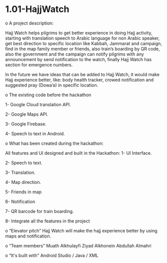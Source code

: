 # 1.01-HajjWatch

o   A project description:

Hajj Watch helps pilgrims to get better experience in doing Hajj activity, starting with translation speech to Arabic language for non Arabic speaker, get best direction to specific location like Kabbah, Jammarat and campaign, find in the map family member or friends, also train’s boarding by QR code, also the government and the campaign can notify pilgrims with any announcement by send notification to the watch, finally Hajj Watch has section for emergence numbers.

In the future we have ideas that can be added to Hajj Watch, it would make Hajj experience better, like: body health tracker, crowed notification and suggested pray (Dowa’a) in specific location.

o   The existing code before the hackathon

  1-    Google Cloud translation API.

  2-    Google Maps API.

  3-    Google Firebase.

  4-    Speech to text in Android.

o   What has been created during the hackathon:

All features and UI designed and built in the Hackathon:
  1-    UI Interface.

  2-    Speech to text.

  3-    Translation.

  4-    Map direction.

  5-     Friends in map

  6-    Notification

  7-    QR barcode for train boarding.

  8-    Integrate all the features in the project

o   “Elevator pitch”
  Hajj Watch will make the hajj experience better by using maps and notification.

o   “Team members”
  Muath Alkhulayfi
  Ziyad Alkhonein
  Abdullah Almahri
  
o   “It's built with”
  Android Studio / Java / XML
